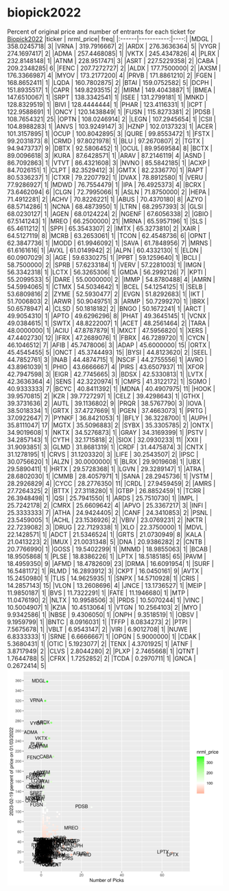 # biopick2022
Percent of original price and number of entrants for each ticket for [Biopick2022](https://twitter.com/hashtag/Biopick2022)
|ticker |  nrml_price| freq|
|:------|-----------:|----:|
|MDGL   | 358.0245718|    3|
|VRNA   | 319.7916667|    2|
|ARDX   | 276.3636364|    5|
|VYGR   | 274.1697417|    2|
|ADMA   | 257.4468085|    1|
|VKTX   | 245.4347826|    4|
|PLRX   | 232.8148148|    1|
|ATNM   | 228.9517471|    3|
|ASRT   | 227.5229358|    2|
|CABA   | 209.2348285|    6|
|FENC   | 207.7272727|    2|
|ALDX   | 177.7500000|    2|
|AXSM   | 176.3366987|    4|
|MYOV   | 173.2177200|    4|
|PRVB   | 171.8861210|    2|
|FGEN   | 168.8652411|    1|
|LQDA   | 160.7802875|    2|
|BTAI   | 159.0752582|    5|
|DCPH   | 151.8935517|    1|
|CAPR   | 149.8293515|    2|
|MIRM   | 149.4043887|    1|
|BMEA   | 147.6510067|    1|
|SRPT   | 138.3342541|    1|
|ISEE   | 131.2799181|    1|
|MNKD   | 128.8329519|    1|
|BIVI   | 128.4444444|    1|
|PHAR   | 123.4116331|    1|
|ICPT   | 122.9588691|    1|
|ONCY   | 120.1438849|    1|
|FUSN   | 115.8273381|    2|
|PDSB   | 108.7654321|   25|
|OPTN   | 108.0246914|    2|
|LEGN   | 107.2945654|    1|
|CSII   | 104.8988283|    1|
|ANVS   | 103.9249147|    3|
|HZNP   | 102.0137323|    1|
|ACER   | 101.3157895|    1|
|OCUP   | 100.8042895|    3|
|QURE   |  99.8553472|    1|
|FSTX   |  99.2031873|    8|
|CRMD   |  97.8021978|    1|
|BLU    |  97.2670807|    2|
|TGTX   |  94.9473737|    9|
|DBTX   |  92.5806452|    1|
|OCUL   |  89.9569584|    8|
|BCTX   |  89.0096618|    3|
|KURA   |  87.6428571|    1|
|ARAV   |  87.2146119|    4|
|ASND   |  86.7092863|    1|
|VTVT   |  86.4321608|    3|
|NVNO   |  85.5842185|    1|
|ACXP   |  84.7026151|    1|
|CLPT   |  82.3529412|    3|
|GMTX   |  82.2336770|    1|
|RAPT   |  80.5336237|    1|
|CTXR   |  79.2207792|    1|
|DVAX   |  78.8912580|    1|
|VERU   |  77.9286927|    1|
|MDWD   |  76.7554479|    1|
|IPA    |  76.4925373|    4|
|BCRX   |  73.6462094|    6|
|CLGN   |  72.7995066|    1|
|ASLN   |  71.8750000|    2|
|HEPA   |  71.4912281|    2|
|ACHV   |  70.8226221|    1|
|ABUS   |  70.4370180|    8|
|AZYO   |  68.5714286|    1|
|NCNA   |  68.4873950|    1|
|LTRN   |  68.2957393|    3|
|GLSI   |  68.0230127|    1|
|AGEN   |  68.0124224|    2|
|NGENF  |  67.6056338|    2|
|GBIO   |  67.5141243|    1|
|MREO   |  66.2500000|   21|
|MRNA   |  65.5957196|    1|
|SLS    |  65.4611212|    1|
|SPPI   |  65.3543307|    2|
|IMTX   |  65.3273810|    2|
|XAIR   |  64.5127119|    8|
|MCRB   |  63.2653061|    1|
|TCON   |  62.4548736|    6|
|OPNT   |  62.3847736|    1|
|MODD   |  61.9946092|    1|
|SAVA   |  61.7848956|    7|
|MRNS   |  61.6161616|    1|
|AVXL   |  61.0149942|    2|
|ALPN   |  60.4332130|    1|
|ELDN   |  60.0907029|    3|
|AGE    |  59.6330275|    1|
|PPBT   |  59.1259640|    1|
|BCLI   |  58.7500000|    2|
|SPRB   |  57.6233184|    1|
|VERV   |  57.2281003|    1|
|IMGN   |  56.3342318|    1|
|LCTX   |  56.3265306|    1|
|GMDA   |  56.2992126|    7|
|KPTI   |  55.2099533|    5|
|DARE   |  55.0000000|    2|
|IMMP   |  54.8780488|    4|
|AMRN   |  54.5994065|    1|
|CTMX   |  54.5034642|    1|
|BCEL   |  54.1254125|    1|
|SELB   |  53.6809816|    2|
|ZYME   |  52.5930477|    2|
|EVGN   |  51.8292683|    1|
|IKT    |  51.7006803|    2|
|ARWR   |  50.9049751|    3|
|ARMP   |  50.7299270|    1|
|IBRX   |  50.6578947|    4|
|CLSD   |  50.1818182|    2|
|BNGO   |  50.1672241|    1|
|ARCT   |  49.9054310|    1|
|APTO   |  49.6296296|    8|
|PHAT   |  49.3645145|    1|
|VCNX   |  49.0384615|    1|
|SWTX   |  48.8222007|    1|
|ACET   |  48.2561464|    2|
|TARA   |  48.0000000|    1|
|ACIU   |  47.8787879|    1|
|MXCT   |  47.5956820|    1|
|XERS   |  47.4402730|   12|
|IFRX   |  47.2689076|    1|
|FBRX   |  46.7289720|    1|
|CYCN   |  46.1046512|    7|
|AFIB   |  45.7478006|    3|
|ADAP   |  45.6000000|   15|
|ORTX   |  45.4545455|    5|
|ONCT   |  45.3744493|   15|
|BYSI   |  44.8123620|    2|
|SEEL   |  44.7852761|    3|
|INAB   |  44.4874715|    1|
|NSCIF  |  44.2755556|    1|
|AVRO   |  43.8961039|    1|
|PHIO   |  43.6666667|    4|
|PIRS   |  43.6507937|   11|
|XFOR   |  42.7947598|    3|
|EIGR   |  42.7745665|    3|
|BDSX   |  42.5330813|    1|
|LVTX   |  42.3636364|    4|
|SENS   |  42.3220974|    1|
|CMPS   |  41.3122172|    1|
|SGMO   |  40.9333333|    7|
|BCYC   |  40.8411392|    1|
|MDNA   |  40.4907975|   11|
|HOOK   |  39.9570815|    2|
|KZR    |  39.7727297|    1|
|CELZ   |  39.4298643|    1|
|GTHX   |  39.3731636|    2|
|AUTL   |  39.1136802|    9|
|PRQR   |  38.5767790|    3|
|IOVA   |  38.5018334|    1|
|GRTX   |  37.4727669|    1|
|PGEN   |  37.4663073|    1|
|PRTG   |  37.0922647|    7|
|PYNKF  |  36.8421053|    1|
|BFLY   |  36.3228700|    1|
|AUPH   |  35.8111047|   17|
|MGTX   |  35.5096883|    2|
|SYBX   |  35.3305785|    2|
|ONTX   |  34.9019608|    1|
|NKTX   |  34.5276873|    1|
|GRAY   |  34.3169399|    1|
|PSTV   |  34.2857143|    1|
|CYTH   |  32.1715818|    2|
|SIOX   |  32.0930233|   11|
|XXII   |  31.9093851|    3|
|GLMD   |  31.8681319|    1|
|CRDF   |  31.4475874|    3|
|CNTX   |  31.1278195|    1|
|CRVS   |  31.1203320|    3|
|LIFE   |  30.2543507|    2|
|IPSC   |  30.0756620|    1|
|ALZN   |  30.0000000|    1|
|BLRX   |  29.9019608|    1|
|UBX    |  29.5890411|    1|
|HRTX   |  29.5728368|    1|
|LGVN   |  29.3289147|    1|
|ATRA   |  28.6802030|    1|
|CMMB   |  28.4057971|    1|
|SANA   |  28.2945736|    1|
|VSTM   |  28.2926829|    4|
|CYCC   |  28.2776350|   11|
|CRDL   |  27.9459459|    2|
|AMRS   |  27.7264325|    2|
|BTTX   |  27.3118280|    1|
|GTBP   |  26.8852459|    1|
|TCRR   |  26.3948498|    1|
|QSI    |  25.7941550|    1|
|ARDS   |  25.7510730|    1|
|IMPL   |  25.7242178|    2|
|CMRX   |  25.6609642|    4|
|APVO   |  25.3367217|    3|
|INFI   |  25.3333333|    7|
|ATHA   |  24.9424405|    2|
|CANF   |  24.3410853|    2|
|PSNL   |  23.5459005|    1|
|ACHL   |  23.1536926|    2|
|VBIV   |  23.0769231|    2|
|NKTR   |  22.7239082|    3|
|DRUG   |  22.7129338|    1|
|XLO    |  22.3750000|    1|
|MDVL   |  22.1428571|    1|
|ADCT   |  21.5346524|    1|
|GRTS   |  21.0730949|    8|
|KALA   |  21.0413223|    2|
|IMUX   |  21.0031348|    5|
|DNA    |  20.9386282|    2|
|CNTB   |  20.7766990|    1|
|GOSS   |  19.5402299|    1|
|MNMD   |  18.9855063|    1|
|BCAB   |  18.9505868|    1|
|PLSE   |  18.8386226|    1|
|LPTX   |  18.5185185|   65|
|PAVM   |  18.4959350|    9|
|AFMD   |  18.4782609|   23|
|DRMA   |  16.6091954|    1|
|SURF   |  16.5481172|    1|
|RLMD   |  16.2893912|    3|
|CKPT   |  16.0450161|    9|
|AVTX   |  15.2450980|    1|
|TLIS   |  14.9625935|    1|
|SNPX   |  14.5710928|    1|
|CRIS   |  14.2857143|   15|
|VLON   |  13.2608696|    4|
|JNCE   |  13.1736527|    1|
|MEIP   |  11.9850187|    1|
|BVS    |  11.7322291|    1|
|FATE   |  11.1946680|    1|
|MTP    |  11.0476190|    2|
|NLTX   |  10.9958506|    3|
|PRDS   |  10.5070244|    1|
|VINC   |  10.5004907|    1|
|KZIA   |  10.4513064|    1|
|VTGN   |  10.2564103|    2|
|MYO    |   9.9342586|    1|
|NBSE   |   9.4306050|    1|
|ONPH   |   9.3518519|    1|
|OBSV   |   9.1959799|    1|
|BNTC   |   8.0916031|    1|
|TFFP   |   8.0834273|    2|
|PTPI   |   7.5675678|    1|
|VBLT   |   6.9543147|    2|
|VIRI   |   6.9012708|    1|
|NUWE   |   6.8333333|    1|
|SRNE   |   6.6666667|    1|
|OPGN   |   5.9000000|    1|
|CDAK   |   5.3680431|    1|
|OTIC   |   5.1923077|    2|
|TENX   |   4.3701925|    1|
|ATNF   |   3.8717949|    2|
|CLVS   |   2.8044280|    2|
|PLXP   |   2.7465668|    1|
|QTNT   |   1.7644788|    5|
|CFRX   |   1.7252852|    2|
|TCDA   |   0.2970711|    1|
|GNCA   |   0.2672414|    5|
![retvspicks](biopicks.png?raw=true)
